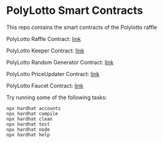 # PolyLotto Smart Contracts

This repo contains the smart contracts of the Polylotto raffle

PolyLotto Raffle Contract: [link](https://mumbai.polygonscan.com/address/0xfa7072dc609265b36550694720ffa0787e85b6f9#code)

PolyLotto Keeper Contract: [link](https://mumbai.polygonscan.com/address/0xa9d797f773f49fc380eeedde0ec6acde6fcba6c8#code)

PolyLotto Random Generator Contract: [link](https://mumbai.polygonscan.com/address/0xa71f54e2b1d2547db7fe9db9c34586d832ac34b0#code)

PolyLotto PriceUpdater Contract: [link](https://mumbai.polygonscan.com/address/0xc257cfdbd804bab74d7d5b78aa6dac45d6470dee#code)

PolyLotto Faucet Contract: [link](https://mumbai.polygonscan.com/address/0xcef1e15db4a759b394e017c54322cf00461e1fa9#code)

Try running some of the following tasks:

```shell
npx hardhat accounts
npx hardhat compile
npx hardhat clean
npx hardhat test
npx hardhat node
npx hardhat help
```
